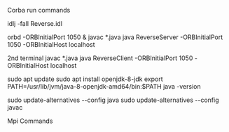 Corba run commands


idlj -fall Reverse.idl

orbd -ORBInitialPort 1050 &
javac *.java
java ReverseServer -ORBInitialPort 1050 -ORBInitialHost localhost

2nd terminal 
javac *.java
java ReverseClient -ORBInitialPort 1050 -ORBInitialHost localhost


sudo apt update
sudo apt install openjdk-8-jdk
export PATH=/usr/lib/jvm/java-8-openjdk-amd64/bin:$PATH
java -version

sudo update-alternatives --config java
sudo update-alternatives --config javac

Mpi Commands

